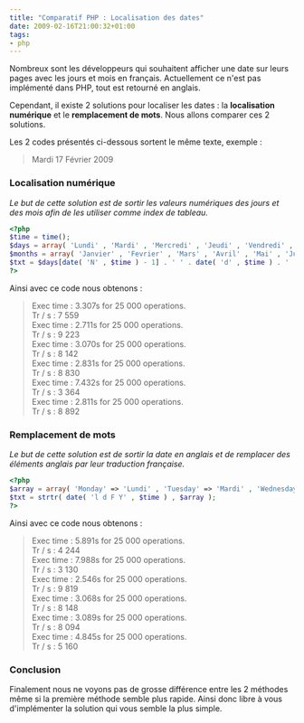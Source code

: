 ```yaml
---
title: "Comparatif PHP : Localisation des dates"
date: 2009-02-16T21:00:32+01:00
tags:
- php
---
```


Nombreux sont les développeurs qui souhaitent afficher une date sur leurs pages avec les jours et mois en français. Actuellement ce n'est pas implémenté dans PHP, tout est retourné en anglais.

Cependant, il existe 2 solutions pour localiser les dates : la **localisation numérique** et le **remplacement de mots**. Nous allons comparer ces 2 solutions.

Les 2 codes présentés ci-dessous sortent le même texte, exemple :

> Mardi 17 Février 2009

### Localisation numérique

_Le but de cette solution est de sortir les valeurs numériques des jours et des mois afin de les utiliser comme index de tableau._

``` php
<?php
$time = time();
$days = array( 'Lundi' , 'Mardi' , 'Mercredi' , 'Jeudi' , 'Vendredi' , 'Samedi' , 'Dimanche' );
$months = array( 'Janvier' , 'Fevrier' , 'Mars' , 'Avril' , 'Mai' , 'Juin' , 'Juillet' , 'Aout' , 'Septembre' , 'Octobre' , 'Novembre' , 'Decembre' );
$txt = $days[date( 'N' , $time ) - 1] . ' ' . date( 'd' , $time ) . ' ' . $months[date( 'm' , $time ) - 1] . ' ' . date( 'Y' , $time );
?>
```

Ainsi avec ce code nous obtenons :
> Exec time : 3.307s for 25 000 operations.  
> Tr / s : 7 559  
> Exec time : 2.711s for 25 000 operations.  
> Tr / s : 9 223  
> Exec time : 3.070s for 25 000 operations.  
> Tr / s : 8 142  
> Exec time : 2.831s for 25 000 operations.  
> Tr / s : 8 830  
> Exec time : 7.432s for 25 000 operations.  
> Tr / s : 3 364  
> Exec time : 2.811s for 25 000 operations.  
> Tr / s : 8 892

### Remplacement de mots

_Le but de cette solution est de sortir la date en anglais et de remplacer des éléments anglais par leur traduction française._


``` php
<?php
$array = array( 'Monday' => 'Lundi' , 'Tuesday' => 'Mardi' , 'Wednesday' => 'Mercredi' , 'Thursday' => 'Jeudi' , 'Friday' => 'Vendredi' , 'Saturday' => 'Samedi' , 'Sunday' => 'Dimanche' , 'January' => 'Janvier' , 'February' => 'Fevrier' , 'March' => 'Mars' , 'April' => 'Avril' , 'May' => 'Mai' , 'June' => 'Juin' , 'July' => 'Juillet' , 'August' => 'Aout' , 'September' => 'Septembre' , 'October' => 'Octobre' , 'November' => 'Novembre' , 'December' => 'Decembre' );
$txt = strtr( date( 'l d F Y' , $time ) , $array );
?>
```

Ainsi avec ce code nous obtenons :
> Exec time : 5.891s for 25 000 operations.  
> Tr / s : 4 244  
> Exec time : 7.988s for 25 000 operations.  
> Tr / s : 3 130  
> Exec time : 2.546s for 25 000 operations.  
> Tr / s : 9 819  
> Exec time : 3.068s for 25 000 operations.  
> Tr / s : 8 148  
> Exec time : 3.089s for 25 000 operations.  
> Tr / s : 8 094  
> Exec time : 4.845s for 25 000 operations.  
> Tr / s : 5 160

### Conclusion

Finalement nous ne voyons pas de grosse différence entre les 2 méthodes même si la première méthode semble plus rapide. Ainsi donc libre à vous d'implémenter la solution qui vous semble la plus simple.
